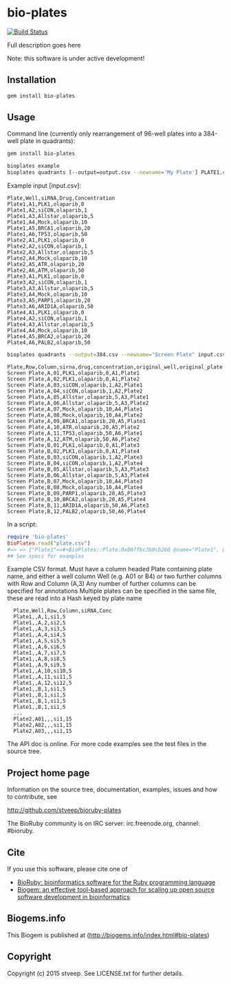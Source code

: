 # bio-plates

[![Build Status](https://secure.travis-ci.org/stveep/bioruby-plates.png)](http://travis-ci.org/stveep/bioruby-plates)

Full description goes here

Note: this software is under active development!

## Installation

```sh
gem install bio-plates
```

## Usage
Command line (currently only rearrangement of 96-well plates into a 384-well plate in quadrants):

```sh
gem install bio-plates

bioplates example
bioplates quadrants [--output=output.csv --newname='My Plate'] PLATE1.csv PLATE2.csv ...  # convert 4x96-well plate annotations to a 384-well plate
```
Example input [input.csv]:

```csv
Plate,Well,siRNA,Drug,Concentration
Plate1,A1,PLK1,olaparib,0
Plate1,A2,siCON,olaparib,1
Plate1,A3,Allstar,olaparib,5
Plate1,A4,Mock,olaparib,10
Plate1,A5,BRCA1,olaparib,20
Plate1,A6,TP53,olaparib,50
Plate2,A1,PLK1,olaparib,0
Plate2,A2,siCON,olaparib,1
Plate2,A3,Allstar,olaparib,5
Plate2,A4,Mock,olaparib,10
Plate2,A5,ATR,olaparib,20
Plate2,A6,ATM,olaparib,50
Plate3,A1,PLK1,olaparib,0
Plate3,A2,siCON,olaparib,1
Plate3,A3,Allstar,olaparib,5
Plate3,A4,Mock,olaparib,10
Plate3,A5,PARP1,olaparib,20
Plate3,A6,ARID1A,olaparib,50
Plate4,A1,PLK1,olaparib,0
Plate4,A2,siCON,olaparib,1
Plate4,A3,Allstar,olaparib,5
Plate4,A4,Mock,olaparib,10
Plate4,A5,BRCA2,olaparib,20
Plate4,A6,PALB2,olaparib,50
```

```sh
bioplates quadrants --output=384.csv --newname="Screen Plate" input.csv
```

```csv
Plate,Row,Column,sirna,drug,concentration,original_well,original_plate
Screen Plate,A,01,PLK1,olaparib,0,A1,Plate1
Screen Plate,A,02,PLK1,olaparib,0,A1,Plate2
Screen Plate,A,03,siCON,olaparib,1,A2,Plate1
Screen Plate,A,04,siCON,olaparib,1,A2,Plate2
Screen Plate,A,05,Allstar,olaparib,5,A3,Plate1
Screen Plate,A,06,Allstar,olaparib,5,A3,Plate2
Screen Plate,A,07,Mock,olaparib,10,A4,Plate1
Screen Plate,A,08,Mock,olaparib,10,A4,Plate2
Screen Plate,A,09,BRCA1,olaparib,20,A5,Plate1
Screen Plate,A,10,ATR,olaparib,20,A5,Plate2
Screen Plate,A,11,TP53,olaparib,50,A6,Plate1
Screen Plate,A,12,ATM,olaparib,50,A6,Plate2
Screen Plate,B,01,PLK1,olaparib,0,A1,Plate3
Screen Plate,B,02,PLK1,olaparib,0,A1,Plate4
Screen Plate,B,03,siCON,olaparib,1,A2,Plate3
Screen Plate,B,04,siCON,olaparib,1,A2,Plate4
Screen Plate,B,05,Allstar,olaparib,5,A3,Plate3
Screen Plate,B,06,Allstar,olaparib,5,A3,Plate4
Screen Plate,B,07,Mock,olaparib,10,A4,Plate3
Screen Plate,B,08,Mock,olaparib,10,A4,Plate4
Screen Plate,B,09,PARP1,olaparib,20,A5,Plate3
Screen Plate,B,10,BRCA2,olaparib,20,A5,Plate4
Screen Plate,B,11,ARID1A,olaparib,50,A6,Plate3
Screen Plate,B,12,PALB2,olaparib,50,A6,Plate4
```

In a script:
```ruby
require 'bio-plates'
BioPlates.read("plate.csv")
#=> => {"Plate1"=>#<BioPlates::Plate:0x007fbc3b0cb260 @name="Plate1", @wells=[#<BioPlates::Plate::Well:0x007fbc3b0cb1e8 @row="A", @column="01", @annotation={:plate=>"Plate1", :drug=>"si1", :conc=>"5"}>, #<BioPlates::Plate::Well:0x007fbc3b0cabf8 @row="A", @column="02", @annotation={:plate=>"Plate1", :drug=>"si2", :conc=>"5"}>, #<BioPlates::Plate::Well:0x007fbc3b0ca540 @row="A", @column="03", @annotation={:plate=>"Plate1", :drug=>"si3", :conc=>"5"}>, #<BioPlates::Plate::Well:0x007fbc3b0c9c30 @row="A", @column="04", @annotation={:plate=>"Plate1", :drug=>"si4", :conc=>"5"}>...
## See specs for examples
```

Example CSV format. Must have a column headed Plate containing plate name, and either a well column Well (e.g. A01 or B4) or two further columns with Row and Column (A,3)
Any number of further columns can be specified for annotations
Multiple plates can be specified in the same file, these are read into a Hash keyed by plate name
```csv
  Plate,Well,Row,Column,siRNA,Conc
  Plate1,,A,1,si1,5
  Plate1,,A,2,si2,5
  Plate1,,A,3,si3,5
  Plate1,,A,4,si4,5
  Plate1,,A,5,si5,5
  Plate1,,A,6,si6,5
  Plate1,,A,7,si7,5
  Plate1,,A,8,si8,5
  Plate1,,A,9,si9,5
  Plate1,,A,10,si10,5
  Plate1,,A,11,si11,5
  Plate1,,A,12,si12,5
  Plate1,,B,1,si1,5
  Plate1,,B,1,si1,5
  Plate1,,B,1,si1,5
  Plate1,,B,1,si1,5
  ...
  Plate2,A01,,,si1,15
  Plate2,A02,,,si1,15
  Plate2,A03,,,si1,15
```

The API doc is online. For more code examples see the test files in
the source tree.

## Project home page

Information on the source tree, documentation, examples, issues and
how to contribute, see

  http://github.com/stveep/bioruby-plates

The BioRuby community is on IRC server: irc.freenode.org, channel: #bioruby.

## Cite

If you use this software, please cite one of

* [BioRuby: bioinformatics software for the Ruby programming language](http://dx.doi.org/10.1093/bioinformatics/btq475)
* [Biogem: an effective tool-based approach for scaling up open source software development in bioinformatics](http://dx.doi.org/10.1093/bioinformatics/bts080)

## Biogems.info

This Biogem is published at (http://biogems.info/index.html#bio-plates)

## Copyright

Copyright (c) 2015 stveep. See LICENSE.txt for further details.
